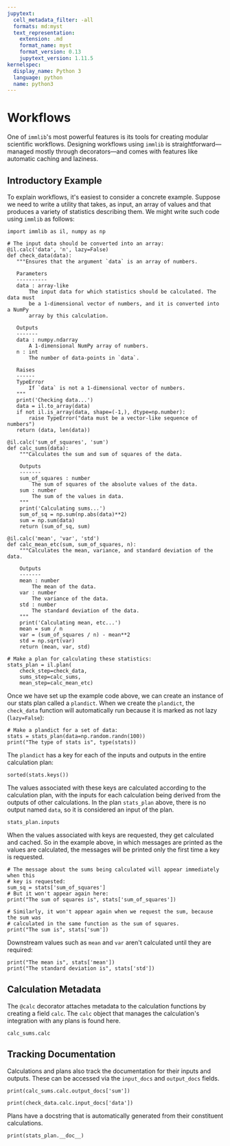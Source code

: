 ```yaml
---
jupytext:
  cell_metadata_filter: -all
  formats: md:myst
  text_representation:
    extension: .md
    format_name: myst
    format_version: 0.13
    jupytext_version: 1.11.5
kernelspec:
  display_name: Python 3
  language: python
  name: python3
---
```

# Workflows

One of `immlib`'s most powerful features is its tools for creating modular
scientific workflows. Designing workflows using `immlib` is
straightforward&mdash;managed mostly through decorators&mdash;and comes with
features like automatic caching and laziness.

## Introductory Example

To explain workflows, it's easiest to consider a concrete example. Suppose we
need to write a utility that takes, as input, an array of values and that
produces a variety of statistics describing them. We might write such code
using `immlib` as follows:

```{code-cell}
import immlib as il, numpy as np

# The input data should be converted into an array:
@il.calc('data', 'n', lazy=False)
def check_data(data):
   """Ensures that the argument `data` is an array of numbers.
   
   Parameters
   ----------
   data : array-like
       The input data for which statistics should be calculated. The data must
       be a 1-dimensional vector of numbers, and it is converted into a NumPy
       array by this calculation.
   
   Outputs
   -------
   data : numpy.ndarray
       A 1-dimensional NumPy array of numbers.
   n : int
       The number of data-points in `data`.
   
   Raises
   ------
   TypeError
       If `data` is not a 1-dimensional vector of numbers.
   """
   print('Checking data...')
   data = il.to_array(data)
   if not il.is_array(data, shape=(-1,), dtype=np.number):
       raise TypeError("data must be a vector-like sequence of numbers")
   return (data, len(data))

@il.calc('sum_of_squares', 'sum')
def calc_sums(data):
    """Calculates the sum and sum of squares of the data.
    
    Outputs
    -------
    sum_of_squares : number
        The sum of squares of the absolute values of the data.
    sum : number
        The sum of the values in data.
    """
    print('Calculating sums...')
    sum_of_sq = np.sum(np.abs(data)**2)
    sum = np.sum(data)
    return (sum_of_sq, sum)

@il.calc('mean', 'var', 'std')
def calc_mean_etc(sum, sum_of_squares, n):
    """Calculates the mean, variance, and standard deviation of the data.
    
    Outputs
    -------
    mean : number
        The mean of the data.
    var : number
        The variance of the data.
    std : number
        The standard deviation of the data.
    """
    print('Calculating mean, etc...')
    mean = sum / n
    var = (sum_of_squares / n) - mean**2
    std = np.sqrt(var)
    return (mean, var, std)

# Make a plan for calculating these statistics:
stats_plan = il.plan(
    check_step=check_data,
    sums_step=calc_sums,
    mean_step=calc_mean_etc)
```

Once we have set up the example code above, we can create an instance of our
stats plan called a `plandict`. When we create the `plandict`, the `check_data`
function will automatically run because it is marked as not lazy
(`lazy=False`):

```{code-cell}
# Make a plandict for a set of data:
stats = stats_plan(data=np.random.randn(100))
print("The type of stats is", type(stats))
```

The `plandict` has a key for each of the inputs and outputs in the entire
calculation plan:

```{code-cell}
sorted(stats.keys())
```

The values associated with these keys are calculated according to the
calculation plan, with the inputs for each calculation being derived from the
outputs of other calculations. In the plan `stats_plan` above, there is no
output named `data`, so it is considered an input of the plan.

```{code-cell}
stats_plan.inputs
```

When the values associated with keys are requested, they get calculated and
cached. So in the example above, in which messages are printed as the values
are calculated, the messages will be printed only the first time a key is
requested.

```{code-cell}
# The message about the sums being calculated will appear immediately when this
# key is requested:
sum_sq = stats['sum_of_squares']
# But it won't appear again here:
print("The sum of squares is", stats['sum_of_squares'])

# Similarly, it won't appear again when we request the sum, because the sum was
# calculated in the same function as the sum of squares.
print("The sum is", stats['sum'])
```

Downstream values such as `mean` and `var` aren't calculated until they are
required:

```{code-cell}
print("The mean is", stats['mean'])
print("The standard deviation is", stats['std'])
```


## Calculation Metadata

The `@calc` decorator attaches metadata to the calculation functions by
creating a field `calc`. The `calc` object that manages the calculation's
integration with any plans is found here.

```{code-cell}
calc_sums.calc
```


## Tracking Documentation

Calculations and plans also track the documentation for their inputs and
outputs. These can be accessed via the `input_docs` and `output_docs` fields.

```{code-cell}
print(calc_sums.calc.output_docs['sum'])
```

```{code-cell}
print(check_data.calc.input_docs['data'])
```

Plans have a docstring that is automatically generated from their constituent
calculations.

```{code-cell}
print(stats_plan.__doc__)
```





